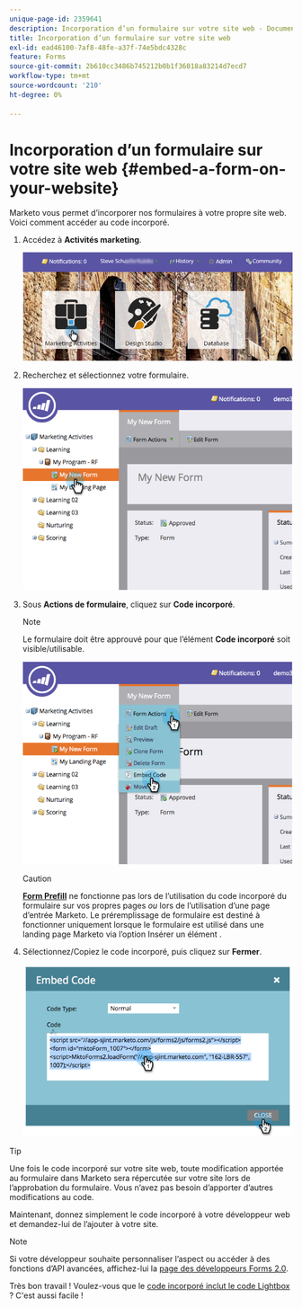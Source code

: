 ```yaml
---
unique-page-id: 2359641
description: Incorporation d’un formulaire sur votre site web - Documents Marketo - Documentation du produit
title: Incorporation d’un formulaire sur votre site web
exl-id: ead46100-7af8-48fe-a37f-74e5bdc4328c
feature: Forms
source-git-commit: 2b610cc3486b745212b0b1f36018a83214d7ecd7
workflow-type: tm+mt
source-wordcount: '210'
ht-degree: 0%

---
```


# Incorporation d’un formulaire sur votre site web {#embed-a-form-on-your-website}

Marketo vous permet d’incorporer nos formulaires à votre propre site web. Voici comment accéder au code incorporé.

1. Accédez à **Activités marketing**.

   ![](assets/login-marketing-activities-4.png)

1. Recherchez et sélectionnez votre formulaire.

   ![](assets/image2014-9-15-12-3a12-3a14.png)

1. Sous **Actions de formulaire**, cliquez sur **Code incorporé**.

   >[!NOTE]
   >
   >Le formulaire doit être approuvé pour que l’élément **Code incorporé** soit visible/utilisable.

   ![](assets/image2014-9-15-12-3a12-3a20.png)

   >[!CAUTION]
   >
   >**[Form Prefill](/help/marketo/product-docs/administration/settings/edit-landing-page-settings.md)** ne fonctionne pas lors de l’utilisation du code incorporé du formulaire sur vos propres pages _ou_ lors de l’utilisation d’une page d’entrée Marketo. Le préremplissage de formulaire est destiné à fonctionner uniquement lorsque le formulaire est utilisé dans une landing page Marketo via l’option Insérer un élément .

1. Sélectionnez/Copiez le code incorporé, puis cliquez sur **Fermer**.

   ![](assets/image2014-9-15-12-3a12-3a31.png)

>[!TIP]
>
>Une fois le code incorporé sur votre site web, toute modification apportée au formulaire dans Marketo sera répercutée sur votre site lors de l’approbation du formulaire. Vous n’avez pas besoin d’apporter d’autres modifications au code.

Maintenant, donnez simplement le code incorporé à votre développeur web et demandez-lui de l’ajouter à votre site.

>[!NOTE]
>
>Si votre développeur souhaite personnaliser l’aspect ou accéder à des fonctions d’API avancées, affichez-lui la [page des développeurs Forms 2.0](https://experienceleague.adobe.com/en/docs/marketo-developer/marketo/javascriptapi/forms-api-reference).

Très bon travail ! Voulez-vous que le [code incorporé inclut le code Lightbox](/help/marketo/product-docs/demand-generation/forms/form-actions/use-a-form-in-a-lightbox.md) ? C&#39;est aussi facile !
